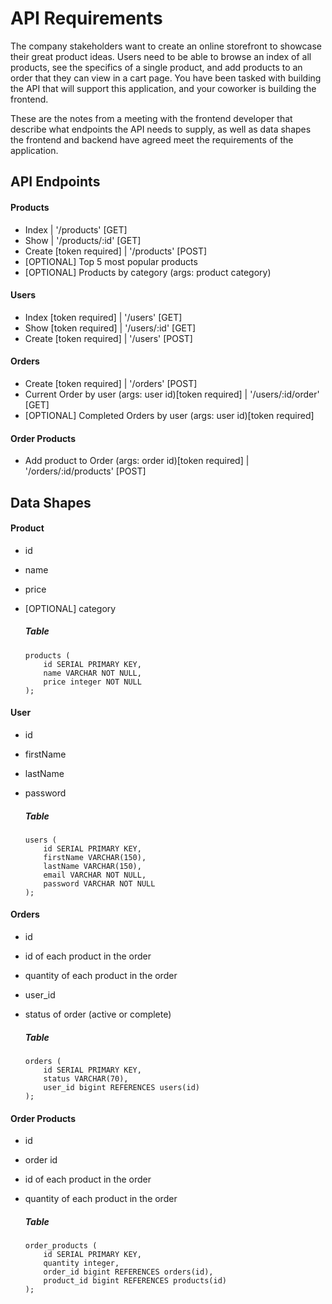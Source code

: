 # API Requirements
The company stakeholders want to create an online storefront to showcase their great product ideas. Users need to be able to browse an index of all products, see the specifics of a single product, and add products to an order that they can view in a cart page. You have been tasked with building the API that will support this application, and your coworker is building the frontend.

These are the notes from a meeting with the frontend developer that describe what endpoints the API needs to supply, as well as data shapes the frontend and backend have agreed meet the requirements of the application. 

## API Endpoints
#### Products
- Index | '/products' [GET]
- Show | '/products/:id' [GET]
- Create [token required] | '/products' [POST]
- [OPTIONAL] Top 5 most popular products 
- [OPTIONAL] Products by category (args: product category)

#### Users
- Index [token required] | '/users' [GET]
- Show [token required] | '/users/:id' [GET]
- Create [token required] | '/users' [POST]

#### Orders
- Create [token required] | '/orders' [POST]
- Current Order by user (args: user id)[token required] | '/users/:id/order' [GET]
- [OPTIONAL] Completed Orders by user (args: user id)[token required]

#### Order Products
- Add product to Order (args: order id)[token required] | '/orders/:id/products' [POST]

## Data Shapes
#### Product
- id
- name
- price
- [OPTIONAL] category
    
    ##### Table 
    ```
    products (
        id SERIAL PRIMARY KEY, 
        name VARCHAR NOT NULL, 
        price integer NOT NULL
    );
    ```

#### User
- id
- firstName
- lastName
- password

    ##### Table
    ```
    users (
        id SERIAL PRIMARY KEY, 
        firstName VARCHAR(150),
        lastName VARCHAR(150),
        email VARCHAR NOT NULL,
        password VARCHAR NOT NULL
    );
    ```

#### Orders
- id
- id of each product in the order
- quantity of each product in the order
- user_id
- status of order (active or complete)

    ##### Table
    ```
    orders (
        id SERIAL PRIMARY KEY,
        status VARCHAR(70),
        user_id bigint REFERENCES users(id)
    );
    ```

#### Order Products
- id
- order id
- id of each product in the order
- quantity of each product in the order

    ##### Table
    ```
    order_products (
        id SERIAL PRIMARY KEY,
        quantity integer,
        order_id bigint REFERENCES orders(id),
        product_id bigint REFERENCES products(id)
    );
    ```